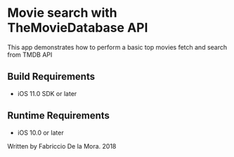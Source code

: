 # Movie search with TheMovieDatabase API

This app demonstrates how to perform a basic top movies fetch and search from TMDB API

## Build Requirements
+ iOS 11.0 SDK or later

## Runtime Requirements
+ iOS 10.0 or later

Written by Fabriccio De la Mora.  2018
